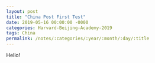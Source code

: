 ```yaml
---
layout: post
title: "China Post First Test"
date: 2019-05-16 00:00:00 -0000
categories: Harvard-Beijing-Academy-2019
tags: China
permalink: /notes/:categories/:year/:month/:day/:title
---
```


Hello!